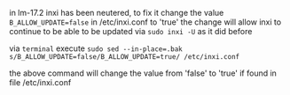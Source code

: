 in lm-17.2 inxi has been neutered, to fix it change the value `B_ALLOW_UPDATE=false` in /etc/inxi.conf to 'true' 
the change will allow inxi to continue to be able to be updated via `sudo inxi -U` as it did before

via `terminal` execute `sudo sed --in-place=.bak s/B_ALLOW_UPDATE=false/B_ALLOW_UPDATE=true/ /etc/inxi.conf`

the above command will change the value from 'false' to 'true' if found in file /etc/inxi.conf


